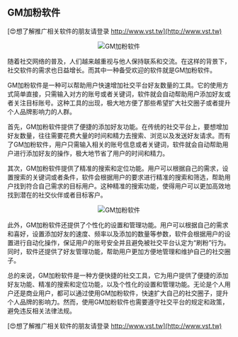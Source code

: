 ## **GM加粉软件**

[😍想了解推广相关软件的朋友请登录 http://www.vst.tw](http://www.vst.tw)

 <center><img src="https://vst.tw/MP4/tuiguang/png/6.png" alt="GM加粉软件"></center>

随着社交网络的普及，人们越来越重视与他人保持联系和交流。在这样的背景下，社交软件的需求也日益增长。而其中一种备受欢迎的软件就是GM加粉软件。

GM加粉软件是一种可以帮助用户快速增加社交平台好友数量的工具。它的使用方式简单直接，只需输入对方的账号或者关键词，软件就会自动帮助用户添加好友或者关注目标账号。这种工具的出现，极大地方便了那些希望扩大社交圈子或者提升个人品牌影响力的人群。

首先，GM加粉软件提供了便捷的添加好友功能。在传统的社交平台上，要想增加好友数量，往往需要花费大量的时间和精力去搜索、浏览以及发送好友请求。而有了GM加粉软件，用户只需输入相关的账号信息或者关键词，软件就会自动帮助用户进行添加好友的操作，极大地节省了用户的时间和精力。

其次，GM加粉软件提供了精准的搜索和定位功能。用户可以根据自己的需求，设置搜索的关键词或者条件，软件会根据用户的要求进行精准的搜索和筛选，帮助用户找到符合自己需求的目标用户。这种精准的搜索功能，使得用户可以更加高效地找到潜在的社交伙伴或者目标客户。

 <center><img src="https://vst.tw/MP4/tuiguang/png/4.png" alt="GM加粉软件"></center>

此外，GM加粉软件还提供了个性化的设置和管理功能。用户可以根据自己的需求和喜好，设置添加好友的速度、频率以及添加的数量等参数，软件会根据用户的设置进行自动化操作，保证用户的账号安全并且避免被社交平台认定为“刷粉”行为。同时，软件还提供了好友管理功能，帮助用户更加方便地管理和维护自己的社交圈子。

总的来说，GM加粉软件是一种方便快捷的社交工具，它为用户提供了便捷的添加好友功能、精准的搜索和定位功能，以及个性化的设置和管理功能。无论是个人用户还是商业用户，都可以通过使用GM加粉软件，快速扩大自己的社交圈子，提升个人品牌的影响力。然而，使用GM加粉软件也需要遵守社交平台的规定和政策，避免违反相关法律法规。

[😍想了解推广相关软件的朋友请登录 http://www.vst.tw](http://www.vst.tw)



